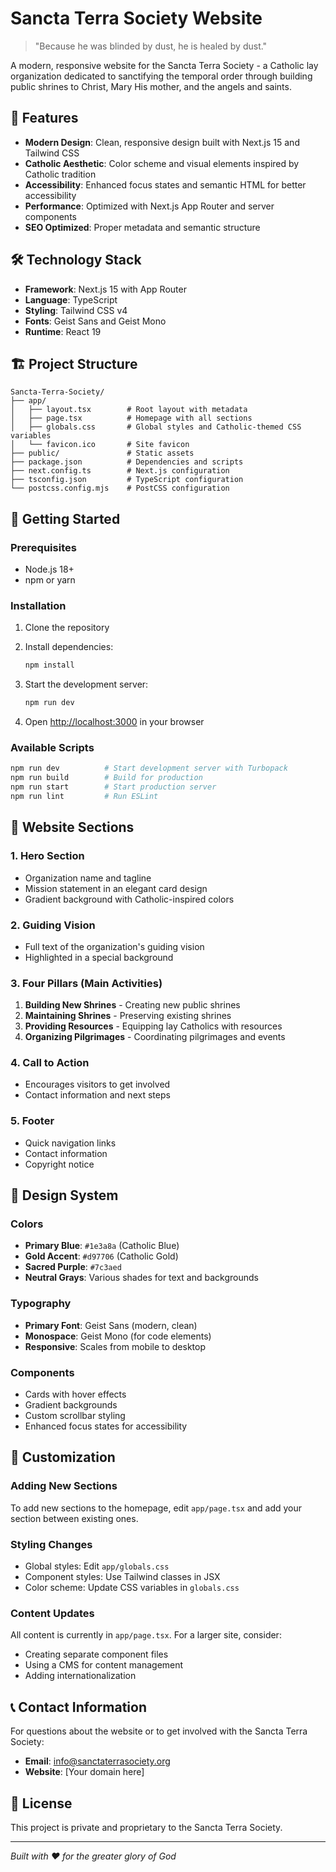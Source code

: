 # Sancta Terra Society Website

> "Because he was blinded by dust, he is healed by dust."

A modern, responsive website for the Sancta Terra Society - a Catholic lay organization dedicated to sanctifying the temporal order through building public shrines to Christ, Mary His mother, and the angels and saints.

## 🌟 Features

- **Modern Design**: Clean, responsive design built with Next.js 15 and Tailwind CSS
- **Catholic Aesthetic**: Color scheme and visual elements inspired by Catholic tradition
- **Accessibility**: Enhanced focus states and semantic HTML for better accessibility
- **Performance**: Optimized with Next.js App Router and server components
- **SEO Optimized**: Proper metadata and semantic structure

## 🛠️ Technology Stack

- **Framework**: Next.js 15 with App Router
- **Language**: TypeScript
- **Styling**: Tailwind CSS v4
- **Fonts**: Geist Sans and Geist Mono
- **Runtime**: React 19

## 🏗️ Project Structure

```
Sancta-Terra-Society/
├── app/
│   ├── layout.tsx        # Root layout with metadata
│   ├── page.tsx          # Homepage with all sections
│   ├── globals.css       # Global styles and Catholic-themed CSS variables
│   └── favicon.ico       # Site favicon
├── public/               # Static assets
├── package.json          # Dependencies and scripts
├── next.config.ts        # Next.js configuration
├── tsconfig.json         # TypeScript configuration
└── postcss.config.mjs    # PostCSS configuration
```

## 🚀 Getting Started

### Prerequisites

- Node.js 18+ 
- npm or yarn

### Installation

1. Clone the repository
2. Install dependencies:
   ```bash
   npm install
   ```

3. Start the development server:
   ```bash
   npm run dev
   ```

4. Open [http://localhost:3000](http://localhost:3000) in your browser

### Available Scripts

```bash
npm run dev          # Start development server with Turbopack
npm run build        # Build for production
npm run start        # Start production server
npm run lint         # Run ESLint
```

## 📱 Website Sections

### 1. Hero Section
- Organization name and tagline
- Mission statement in an elegant card design
- Gradient background with Catholic-inspired colors

### 2. Guiding Vision
- Full text of the organization's guiding vision
- Highlighted in a special background

### 3. Four Pillars (Main Activities)
1. **Building New Shrines** - Creating new public shrines
2. **Maintaining Shrines** - Preserving existing shrines
3. **Providing Resources** - Equipping lay Catholics with resources
4. **Organizing Pilgrimages** - Coordinating pilgrimages and events

### 4. Call to Action
- Encourages visitors to get involved
- Contact information and next steps

### 5. Footer
- Quick navigation links
- Contact information
- Copyright notice

## 🎨 Design System

### Colors
- **Primary Blue**: `#1e3a8a` (Catholic Blue)
- **Gold Accent**: `#d97706` (Catholic Gold)
- **Sacred Purple**: `#7c3aed`
- **Neutral Grays**: Various shades for text and backgrounds

### Typography
- **Primary Font**: Geist Sans (modern, clean)
- **Monospace**: Geist Mono (for code elements)
- **Responsive**: Scales from mobile to desktop

### Components
- Cards with hover effects
- Gradient backgrounds
- Custom scrollbar styling
- Enhanced focus states for accessibility

## 🔧 Customization

### Adding New Sections
To add new sections to the homepage, edit `app/page.tsx` and add your section between existing ones.

### Styling Changes
- Global styles: Edit `app/globals.css`
- Component styles: Use Tailwind classes in JSX
- Color scheme: Update CSS variables in `globals.css`

### Content Updates
All content is currently in `app/page.tsx`. For a larger site, consider:
- Creating separate component files
- Using a CMS for content management
- Adding internationalization

## 📞 Contact Information

For questions about the website or to get involved with the Sancta Terra Society:

- **Email**: info@sanctaterrasociety.org
- **Website**: [Your domain here]

## 📄 License

This project is private and proprietary to the Sancta Terra Society.

---

*Built with ❤️ for the greater glory of God*
